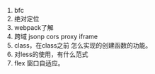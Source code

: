 1. bfc
2. 绝对定位
3. webpack了解
4. 跨域 jsonp cors proxy iframe
5. class，在class之前 怎么实现的创建函数的功能。
6. 对less的使用，有什么范式
7. flex 窗口自适应。
